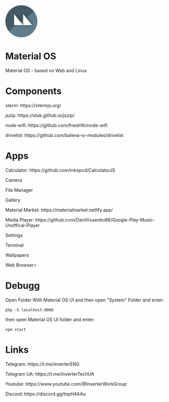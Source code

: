 <img src="system/img/branding.png" width="100px" height="100px">
<h1>Material OS</h1>
 Material OS - based on Web and Linux

 <h1>Components</h1>
 <p>xterm: https://xtermjs.org/</p>
 <p>jszip: https://stuk.github.io/jszip/</p>
 <p>node-wifi: https://github.com/friedrith/node-wifi</p>
 <p>drivelist: https://github.com/balena-io-modules/drivelist</p>
 <h1>Apps</h1>
 <p>Calculator: https://github.com/mkspcd/CalculatorJS</p>
 <p>Camera</p>
 <p>File Manager</p>
 <p>Gallery</p>
 <p>Material Market: https://materialmarket.netlify.app/</p>
 <p>Media Player: https://github.com/DanilVusenko86/Google-Play-Music-Unoffical-Player</p>
 <p>Settings</p>
 <p>Terminal</p>
 <p>Wallpapers</p>
 <p>Web Browser></p>
 <h1>Debugg</h1>
 <p>Open Folder With Material OS UI and then open "System" Folder and enter:</p>
 
 ````
php -S localhost:8000
 ````

 <p>then open Material OS UI folder and enter:</p>
 
 ````
npm start
 ````

<h1>Links</h1>
<p>Telegram: https://t.me/inverterENG</p>
<p>Telegram UA: https://t.me/InverterTechUA</p>
<p>Youtube: https://www.youtube.com/@InverterWorkGroup</p>
<p>Discord: https://discord.gg/tnpH4AAu</p>
